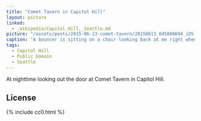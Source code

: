 ```yaml
---
title: "Comet Tavern in Capitol Hill"
layout: picture
linked:
  - _wikipedia/Capitol_Hill,_Seattle.md
picture: "/assets/posts/2015-06-13-comet-tavern/20150613_045800694_iOS.jpg"
caption: "A bouncer is sitting on a chair looking back at me right when I was attempting to picture the lights of the street."
tags:
  - Capitol Hill
  - Public Domain
  - Seattle
---
```


At nighttime looking out the door at Comet Tavern in Capitol Hill.

## License

{% include cc0.html %}
